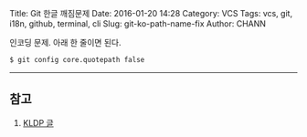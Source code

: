 Title: Git 한글 깨짐문제
Date: 2016-01-20 14:28
Category: VCS
Tags: vcs, git, i18n, github, terminal, cli
Slug: git-ko-path-name-fix
Author: CHANN
<!--Summary: -->

인코딩 문제. 아래 한 줄이면 된다.

```bash
$ git config core.quotepath false
```

------

## 참고
1. [KLDP 글](https://kldp.org/node/132431)